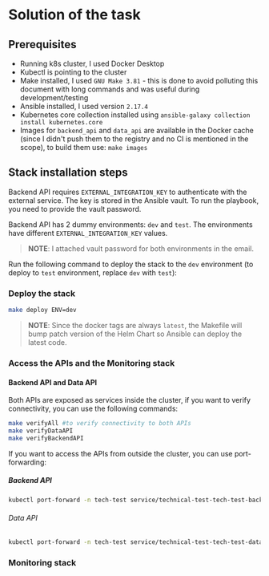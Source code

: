 # Solution of the task

## Prerequisites

- Running k8s cluster, I used Docker Desktop
- Kubectl is pointing to the cluster
- Make installed, I used `GNU Make 3.81` - this is done to avoid polluting this document with long commands and was useful during development/testing
- Ansible installed, I used version `2.17.4`
- Kubernetes core collection installed using `ansible-galaxy collection install kubernetes.core`
- Images for `backend_api` and `data_api` are available in the Docker cache (since I didn't push them to the registry and no CI is mentioned in the scope), to build them use: `make images`

## Stack installation steps

Backend API requires `EXTERNAL_INTEGRATION_KEY` to authenticate with the external service. The key is stored in the Ansible vault. To run the playbook, you need to provide the vault password.

Backend API has 2 dummy environments: `dev` and `test`. The environments have different `EXTERNAL_INTEGRATION_KEY` values.

> __NOTE__: I attached vault password for both environments in the email.

Run the following command to deploy the stack to the `dev` environment (to deploy to `test` environment, replace `dev` with `test`):

### Deploy the stack

```bash
make deploy ENV=dev
```

> __NOTE__: Since the docker tags are always `latest`, the Makefile will bump patch version of the Helm Chart so Ansible can deploy the latest code.

### Access the APIs and the Monitoring stack

#### Backend API and Data API
Both APIs are exposed as services inside the cluster, if you want to verify connectivity, you can use the following commands:

```bash
make verifyAll #to verify connectivity to both APIs
make verifyDataAPI
make verifyBackendAPI
```

If you want to access the APIs from outside the cluster, you can use port-forwarding:

##### Backend API
```bash
kubectl port-forward -n tech-test service/technical-test-tech-test-backend-api 8080:80
```

###### Data API
```bash
kubectl port-forward -n tech-test service/technical-test-tech-test-data-api 8080:80
```

### Monitoring stack


